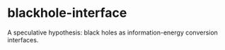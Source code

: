 # blackhole-interface
A speculative hypothesis: black holes as information-energy conversion interfaces.
